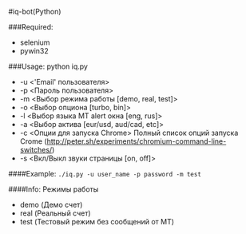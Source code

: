 #iq-bot(Python)

###Required:
* selenium
* pywin32

###Usage:
python iq.py
* -u <'Email' пользователя>
* -p <Пароль пользователя>
* -m <Выбор режима работы [demo, real, test]>
* -o <Выбор опциона [turbo, bin]>
* -l <Выбор языка MT alert окна [eng, rus]>
* -a <Выбор актива [eur/usd, aud/cad, etc]>
* -c <Опции для запуска Chrome>
Полный список опций запуска Crome (http://peter.sh/experiments/chromium-command-line-switches/)
* -s <Вкл/Выкл звуки страницы [on, off]>

####Example:
```./iq.py -u user_name -p password -m test```

####Info:
Режимы работы 
* demo (Демо счет)
* real (Реальный счет)
* test (Тестовый режим без сообщений от МТ)

